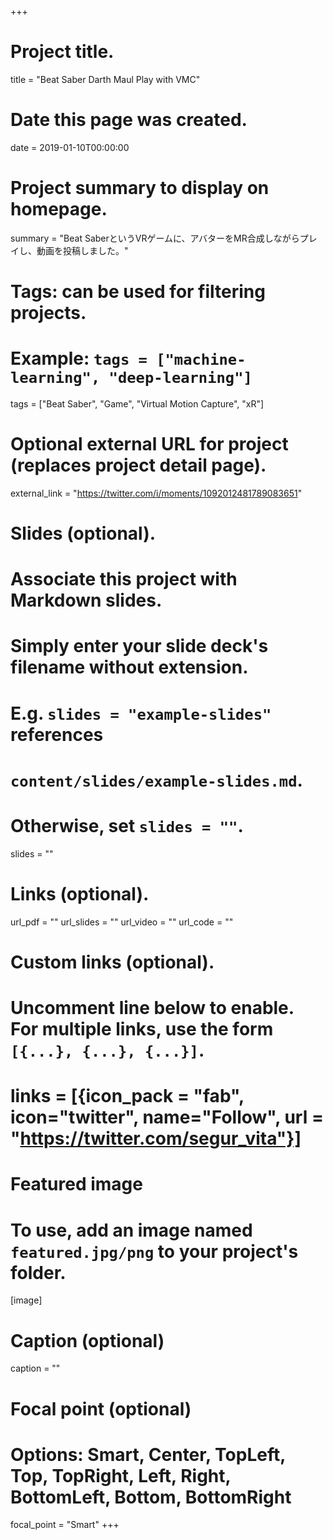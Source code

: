 +++
# Project title.
title = "Beat Saber Darth Maul Play with VMC"

# Date this page was created.
date = 2019-01-10T00:00:00

# Project summary to display on homepage.
summary = "Beat SaberというVRゲームに、アバターをMR合成しながらプレイし、動画を投稿しました。"

# Tags: can be used for filtering projects.
# Example: `tags = ["machine-learning", "deep-learning"]`
tags = ["Beat Saber", "Game", "Virtual Motion Capture", "xR"]

# Optional external URL for project (replaces project detail page).
external_link = "https://twitter.com/i/moments/1092012481789083651"

# Slides (optional).
#   Associate this project with Markdown slides.
#   Simply enter your slide deck's filename without extension.
#   E.g. `slides = "example-slides"` references 
#   `content/slides/example-slides.md`.
#   Otherwise, set `slides = ""`.
slides = ""

# Links (optional).
url_pdf = ""
url_slides = ""
url_video = ""
url_code = ""

# Custom links (optional).
#   Uncomment line below to enable. For multiple links, use the form `[{...}, {...}, {...}]`.
# links = [{icon_pack = "fab", icon="twitter", name="Follow", url = "https://twitter.com/segur_vita"}]

# Featured image
# To use, add an image named `featured.jpg/png` to your project's folder. 
[image]
  # Caption (optional)
  caption = ""

  # Focal point (optional)
  # Options: Smart, Center, TopLeft, Top, TopRight, Left, Right, BottomLeft, Bottom, BottomRight
  focal_point = "Smart"
+++


